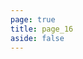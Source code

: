 ```yaml
---
page: true
title: page_16
aside: false
---
```

<script setup>
import Page from "./.vitepress/theme/components/Page.vue";
import { useData } from "vitepress";
const { theme } = useData();
const posts = theme.value.posts.slice(150,160)
</script>
<Page :posts="posts" :pageCurrent="16" :pagesNum="23" />
